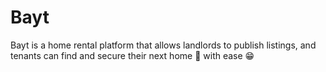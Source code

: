 # Bayt

Bayt is a home rental platform that allows landlords to publish listings, and tenants can find and secure their next home 🏡 with ease 😁
